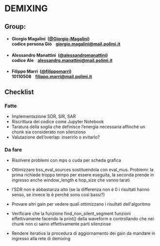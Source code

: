 # DEMIXING

## Group:

- ####  Giorgio Magalini &nbsp;([@Giorgio-Magalini](https://github.com/Giorgio-Magalini))<br> codice persona Giò &nbsp;&nbsp; giorgio.magalini@mail.polimi.it

- ####  Alessandro Manattini &nbsp;([@alessandromanattini](https://github.com/alessandromanattini))<br> codice Ale &nbsp;&nbsp; alessandro.manattini@mail.polimi.it

- ####  Filippo Marri &nbsp;([@filippomarri](https://github.com/filippomarri))<br> 10110508 &nbsp;&nbsp; filippo.marri@mail.polimi.it

## Checklist

### Fatte
- Implementazione ⁠SDR, SIR, SAR
- Riscrittura del codice come Jupyter Notebook
- ⁠Taratura della soglia che definisce l’energia necessaria affinché un chunk sia considerato non silenzioso
- ⁠Valutazione dell’overlap: inserirlo o evitarlo?

### Da fare

- ⁠Risolvere problemi con mps o cuda per scheda grafica
- ⁠Ottimizzare bss_eval_sources sostituendola con eval_mus. Problemi: la prima richiede troppo tempo per essere eseguita, la seconda prende in ingresso anche window_length e hop_size che vanno tarati
- ⁠l’SDR non è abbastanza alto (se la differenza non è 0 i risultati hanno senso,  se invece lo è perché sono così bassi?)

- ⁠Provare altri gain per vedere quali ottimizzano i risultati dell'algoritmo
- ⁠Verificare che la funzione find_non_silent_segment funzioni effettivamente facendo la print() della waveform e controllando che nei chunk non ci saino effettivamente parti silenziose
- ⁠Rendere iterativa la procedura di aggiornamento dei gain da mandare in ingresso alla rete di demixing

